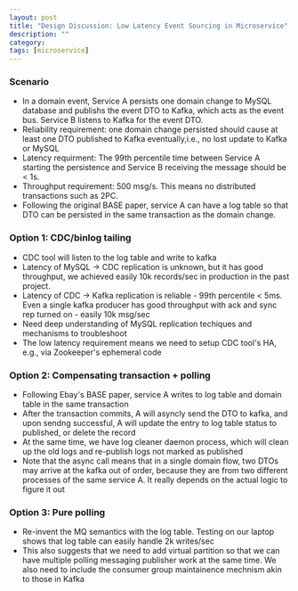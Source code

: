 ```yaml
---
layout: post
title: "Design Discussion: Low Latency Event Sourcing in Microservice" 
description: ""
category: 
tags: [microservice]
---
```


### Scenario

* In a domain event, Service A persists one domain change to MySQL database and publishs the event DTO to Kafka, which acts as the event bus. Service B listens to Kafka for the event DTO.
* Reliability requirement: one domain change persisted should cause at least one DTO published to Kafka eventually,i.e., no lost update to Kafka or MySQL
* Latency requirment: The 99th percentile time between Service A starting the persistence and Service B receiving the message should be < 1s.
* Throughput requirement: 500 msg/s. This means no distributed transactions such as 2PC.
* Following the original BASE paper, service A can have a log table so that DTO can be persisted in the same transaction as the domain change. 

### Option 1: CDC/binlog tailing

* CDC tool will listen to the log table and write to kafka
* Latency of MySQL -> CDC replication is unknown, but it has good throughput, we achieved easily 10k records/sec in production in the past project.
* Latency of CDC -> Kafka replication is reliable - 99th percentile < 5ms. Even a single kafka producer has good throughput with ack and sync rep turned on - easily 10k msg/sec
* Need deep understanding of MySQL replication techiques and mechanisms to troubleshoot
* The low latency requirement means we need to setup CDC tool's HA, e.g., via Zookeeper's ephemeral code

### Option 2: Compensating transaction + polling

* Following Ebay's BASE paper, service A writes to log table and domain table in the same transaction
* After the transaction commits, A will asyncly send the DTO to kafka, and upon sendng successful, A will update the entry to log table status to published, or delete the record 
* At the same time, we have log cleaner daemon process, which will clean up the old logs and re-publish logs not marked as published
* Note that the async call means that in a single domain flow, two DTOs may arrive at the kafka out of order, because they are from two different processes of the same service A. It really depends on the actual logic to figure it out         

### Option 3: Pure polling

* Re-invent the MQ semantics with the log table. Testing on our laptop shows that log table can easily handle 2k writes/sec
* This also suggests that we need to add virtual partition so that we can have multiple polling messaging publisher work at the same time. We also need to include the consumer group maintainence mechnism akin to those in Kafka


